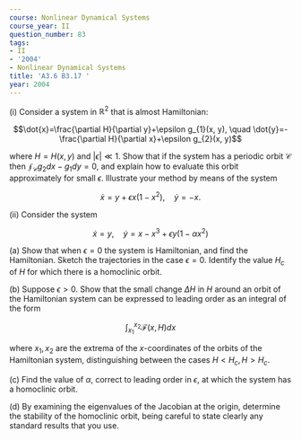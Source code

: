 ```yaml
---
course: Nonlinear Dynamical Systems
course_year: II
question_number: 83
tags:
- II
- '2004'
- Nonlinear Dynamical Systems
title: 'A3.6 B3.17 '
year: 2004
---
```



(i) Consider a system in $\mathbb{R}^{2}$ that is almost Hamiltonian:

$$\dot{x}=\frac{\partial H}{\partial y}+\epsilon g_{1}(x, y), \quad \dot{y}=-\frac{\partial H}{\partial x}+\epsilon g_{2}(x, y)$$

where $H=H(x, y)$ and $|\epsilon| \ll 1$. Show that if the system has a periodic orbit $\mathcal{C}$ then $\oint_{\mathcal{C}} g_{2} d x-g_{1} d y=0$, and explain how to evaluate this orbit approximately for small $\epsilon$. Illustrate your method by means of the system

$$\dot{x}=y+\epsilon x\left(1-x^{2}\right), \quad \dot{y}=-x .$$

(ii) Consider the system

$$\dot{x}=y, \quad \dot{y}=x-x^{3}+\epsilon y\left(1-\alpha x^{2}\right)$$

(a) Show that when $\epsilon=0$ the system is Hamiltonian, and find the Hamiltonian. Sketch the trajectories in the case $\epsilon=0$. Identify the value $H_{c}$ of $H$ for which there is a homoclinic orbit.

(b) Suppose $\epsilon>0$. Show that the small change $\Delta H$ in $H$ around an orbit of the Hamiltonian system can be expressed to leading order as an integral of the form

$$\int_{x_{1}}^{x_{2}} \mathcal{F}(x, H) d x$$

where $x_{1}, x_{2}$ are the extrema of the $x$-coordinates of the orbits of the Hamiltonian system, distinguishing between the cases $H<H_{c}, H>H_{c}$.

(c) Find the value of $\alpha$, correct to leading order in $\epsilon$, at which the system has a homoclinic orbit.

(d) By examining the eigenvalues of the Jacobian at the origin, determine the stability of the homoclinic orbit, being careful to state clearly any standard results that you use.